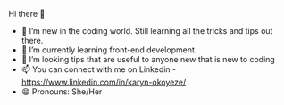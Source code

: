 Hi there 👋

- 🔭 I’m new in the coding world. Still learning all the tricks and tips out there. 
- 🌱 I’m currently learning front-end development.
- 🤔 I’m looking tips that are useful to anyone new that is new to coding
- 📫 You can connect with me on Linkedin - https://www.linkedin.com/in/karyn-okoyeze/
- 😄 Pronouns: She/Her
